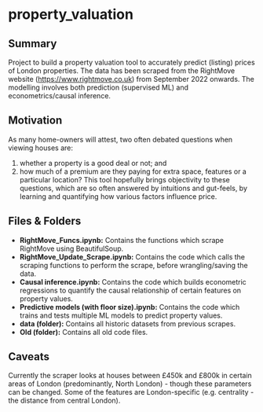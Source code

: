 # property_valuation

## Summary
Project to build a property valuation tool to accurately predict (listing) prices of London properties. The data has been scraped from the RightMove website (https://www.rightmove.co.uk) from September 2022 onwards. The modelling involves both prediction (supervised ML) and econometrics/causal inference.

## Motivation
As many home-owners will attest, two often debated questions when viewing houses are:
1. whether a property is a good deal or not; and
2. how much of a premium are they paying for extra space, features or a particular location?
This tool hopefully brings objectivity to these questions, which are so often answered by intuitions and gut-feels, by learning and quantifying how various factors influence price. 

## Files & Folders
- **RightMove_Funcs.ipynb:** Contains the functions which scrape RightMove using BeautifulSoup.
- **RightMove_Update_Scrape.ipynb:** Contains the code which calls the scraping functions to perform the scrape, before wrangling/saving the data.
- **Causal inference.ipynb:** Contains the code which builds econometric regressions to quantify the causal relationship of certain features on property values.
- **Predictive models (with floor size).ipynb:** Contains the code which trains and tests multiple ML models to predict property values.
- **data (folder):** Contains all historic datasets from previous scrapes.
- **Old (folder):** Contains all old code files.

## Caveats
Currently the scraper looks at houses between £450k and £800k in certain areas of London (predominantly, North London) - though these parameters can be changed.
Some of the features are London-specific (e.g. centrality - the distance from central London).
